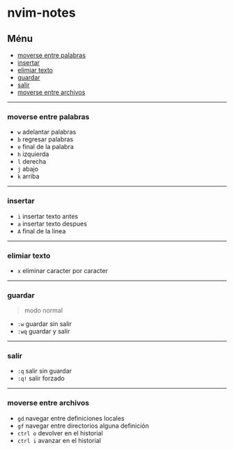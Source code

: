 # nvim-notes

## Ménu

- [moverse entre palabras](#moverse-entre-palabras)
- [insertar](#insertar)
- [elimiar texto](#elimiar-texto)
- [guardar](#guardar)
- [salir](#salir)
- [moverse entre archivos](#moverse-entre-archivos)

---

### moverse entre palabras

* `w` adelantar palabras
* `b` regresar palabras
* `e` final de la palabra
* `h` izquierda
* `l` derecha
* `j` abajo
* `k` arriba

---

### insertar

* `i` insertar texto antes
* `a` insertar texto despues
* `A` final de la línea

---

### elimiar texto

* `x` eliminar caracter por caracter

---

### guardar

> modo normal

* `:w` guardar sin salir
* `:wq` guardar y salir

---

### salir

* `:q` salir sin guardar
* `:q!` salir forzado

---

### moverse entre archivos

* `gd` navegar entre definiciones locales
* `gf` navegar entre directorios alguna definición
* `ctrl o` devolver en el historial
* `ctrl i` avanzar en el historial
